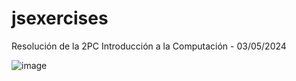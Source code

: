 # jsexercises

Resolución de la 2PC Introducción a la Computación - 03/05/2024


![image](https://github.com/iMauriX/jsexercises/assets/118636731/ffdb1ed8-76f8-41e4-a009-d40eb81a95c2)

